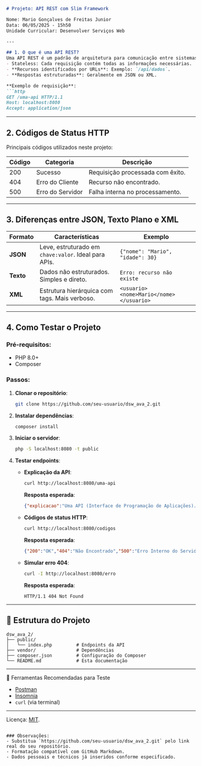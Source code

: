 ```markdown
# Projeto: API REST com Slim Framework  

Nome: Mario Gonçalves de Freitas Junior  
Data: 06/05/2025 - 15h50  
Unidade Curricular: Desenvolver Serviços Web  

---

## 1. O que é uma API REST?  
Uma API REST é um padrão de arquitetura para comunicação entre sistemas que utiliza métodos HTTP (GET, POST, PUT, DELETE) para operações de CRUD (Create, Read, Update, Delete). Características principais:  
- Stateless: Cada requisição contém todas as informações necessárias.  
- **Recursos identificados por URLs**: Exemplo: `/api/dados`.  
- **Respostas estruturadas**: Geralmente em JSON ou XML.  

**Exemplo de requisição**:  
```http
GET /uma-api HTTP/1.1
Host: localhost:8080
Accept: application/json
```

---

## 2. Códigos de Status HTTP  
Principais códigos utilizados neste projeto:  

| Código | Categoria           | Descrição                          |
|--------|---------------------|------------------------------------|
| 200    | Sucesso             | Requisição processada com êxito.   |
| 404    | Erro do Cliente     | Recurso não encontrado.            |
| 500    | Erro do Servidor    | Falha interna no processamento.    |

---

## 3. Diferenças entre JSON, Texto Plano e XML  

| Formato       | Características                                  | Exemplo                           |
|---------------|--------------------------------------------------|-----------------------------------|
| **JSON**      | Leve, estruturado em `chave:valor`. Ideal para APIs. | `{"nome": "Mario", "idade": 30}` |
| **Texto**     | Dados não estruturados. Simples e direto.        | `Erro: recurso não existe`       |
| **XML**       | Estrutura hierárquica com tags. Mais verboso.    | `<usuario><nome>Mario</nome></usuario>` |

---

## 4. Como Testar o Projeto  

### Pré-requisitos:  
- PHP 8.0+  
- Composer  

### Passos:  
1. **Clonar o repositório**:  
   ```bash
   git clone https://github.com/seu-usuario/dsw_ava_2.git
   ```

2. **Instalar dependências**:  
   ```bash
   composer install
   ```

3. **Iniciar o servidor**:  
   ```bash
   php -S localhost:8080 -t public
   ```

4. **Testar endpoints**:  
   - **Explicação da API**:  
     ```bash
     curl http://localhost:8080/uma-api
     ```  
     **Resposta esperada**:  
     ```json
     {"explicacao":"Uma API (Interface de Programação de Aplicações)..."}
     ```  

   - **Códigos de status HTTP**:  
     ```bash
     curl http://localhost:8080/codigos
     ```  
     **Resposta esperada**:  
     ```json
     {"200":"OK","404":"Não Encontrado","500":"Erro Interno do Servidor"}
     ```  

   - **Simular erro 404**:  
     ```bash
     curl -I http://localhost:8080/erro
     ```  
     **Resposta esperada**:  
     ```http
     HTTP/1.1 404 Not Found
     ```  

---

## 📂 Estrutura do Projeto  
```
dsw_ava_2/
├── public/
│   └── index.php         # Endpoints da API
├── vendor/               # Dependências
├── composer.json         # Configuração do Composer
└── README.md             # Esta documentação
```

---

🔧 Ferramentas Recomendadas para Teste  
- [Postman](https://www.postman.com/)  
- [Insomnia](https://insomnia.rest/)  
- `curl` (via terminal)  

---

Licença: [MIT](https://opensource.org/licenses/MIT).  
``` 

### Observações:  
- Substitua `https://github.com/seu-usuario/dsw_ava_2.git` pelo link real do seu repositório.  
- Formatação compatível com GitHub Markdown.  
- Dados pessoais e técnicos já inseridos conforme especificado.